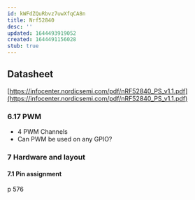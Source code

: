 ```yaml
---
id: kWFdZQuRbvz7uwXfqCA8n
title: Nrf52840
desc: ''
updated: 1644493919052
created: 1644491156028
stub: true
---
```



## Datasheet

[https://infocenter.nordicsemi.com/pdf/nRF52840_PS_v1.1.pdf](https://infocenter.nordicsemi.com/pdf/nRF52840_PS_v1.1.pdf)
### 6.17 PWM

- 4 PWM Channels
- Can PWM be used on any GPIO?


### 7 Hardware and layout

#### 7.1 Pin assignment

p 576

